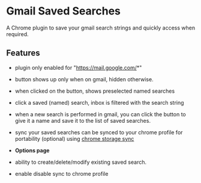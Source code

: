 # Gmail Saved Searches

A Chrome plugin to save your gmail search strings and quickly access when required.


## Features
- plugin only enabled for "https://mail.google.com/*"
- button shows up only when on gmail, hidden otherwise.
- when clicked on the button, shows preselected named searches
- click a saved (named) search, inbox is filtered with the search string
- when a new search is performed in gmail, you can click the button to give it a name and save it to the list of saved searches.
- sync your saved searches can be synced to your chrome profile for portability (optional) using [chrome storage sync](https://developer.chrome.com/docs/extensions/reference/storage/)

- **Options page**
- ability to create/delete/modify existing saved search. 
- enable disable sync to chrome profile 


